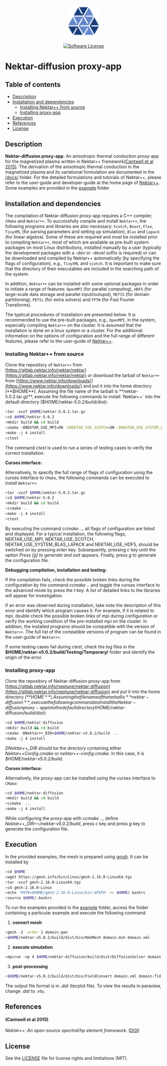 <p align="center">
  <a href="https://www.nektar.info/" target="_blank" >
    <img alt="Nektar++ diffusion" src="readme/icon-blue.png" width="100" />
  </a>
</p>

<p align="center">
  <a href="https://gitlab.nektar.info/neptune/nektar-diffusion/LICENSE.txt" target="_blank">
    <img alt="Software License" src="https://img.shields.io/badge/license-MIT-brightgreen.svg?style=flat-square">
  </a>
</p>

<h1>Nektar-diffusion proxy-app</h1>

## Table of contents

  * [Description](#description)
  * [Installation and dependencies](#installation-and-dependencies)
    * [Installing Nektar++ from source](#installing-nektar++-from-source)
    * [Installing proxy-app](#installing-proxy-app)
  * [Execution](#execution)
  * [References](#references)
  * [License](#license)

## Description
**Nektar-diffusion proxy-app**: An anisotropic thermal conduction proxy-app for the magnetized plasma written in Nektar++ framework[(Cantwell et al 2015)](#cantwell-et-al-2015). The derivation of the anisotropic thermal conduction in the magnetized plasma and its variational formulation are documented in the [/docs/](https://gitlab.nektar.info/neptune/nektar-diffusion/-/tree/steady_b/docs) folder. For the detailed formulations and tutorials of Nektar++, please refer to the user-guide and developer-guide at the home page of [Nektar++](https://www.nektar.info/). Some examples are provided in the [example](https://gitlab.nektar.info/neptune/nektar-diffusion/-/tree/steady_b/example) folder. 

## Installation and dependencies
The compilation of Nektar-diffusion proxy-app requires a C++ compiler, `CMake` and `Nektar++`. To successfully compile and install `Nektar++`, the following programs and libraries are also necessary: `Scotch`, `Boost`, `Flex`, `TinyXML` (for parsing parameters and setting up simulation), `Blas` and `Lapack` (for linear algebra). Some of these are required and must be installed prior to compiling `Nektar++`, most of which are available as pre-built system packages on most Linux distributions, installed manually by a user (typically the development packages with a *-dev* or *-devel* suffix is required) or can be downloaded and compiled by Nektar++ automatically (by specifying the flags of configuration), e.g., `TinyXML` and `scotch`. It is important to make sure that the directory of their executables are included in the searching path of the system.

In addition, `Nektar++` can be installed with some optional packages in order to initiate a range of features: `OpenMPI` (for parallel computing), `HDF5` (for large-scale data storage and parallel input/outoput), `METIS` (for domain partitioning), `PETSc` (for extra solvers) and `FFTW` (for Fast Fourier Transforms). 

The typtical procedures of installation are presented below. It is recommended to use the pre-built packages, e.g., `OpenMPI`, in the system, especially compiling `Nektar++` on the cluster. It is assumed that the installation is done on a linux system or a cluster. For the additional information on the options of configuration and the full range of different features, please refer to the user-guide of [Nektar++](https://www.nektar.info/downloads/).

### Installing Nektar++ from source
Clone the repository of `Nektar++` from [https://gitlab.nektar.info/nektar/nektar](https://gitlab.nektar.info/nektar/nektar) or download the tarball of `Nektar++` from [https://www.nektar.info/downloads/](https://www.nektar.info/downloads/) and put it into the home directory (**$HOME**). Assuming the file name of the tarball is **nektar-5.0.2.tar.gz**, execute the following commands to install `Nektar++` into the default directory ($HOME/nektar-5.0.2/build/dist):

```bash
>tar -xvzf $HOME/nektar-5.0.2.tar.gz
>cd $HOME/nektar-5.0.2
>mkdir build && cd build 
>cmake -DNEKTAR_USE_MPI=ON -DNEKTAR_USE_SCOTCH=ON -DNEKTAR_USE_SYSTEM_BLAS_LAPACK=ON -DNEKTAR_USE_HDF5=ON -DTHIRDPARTY_BUILD_TINYXML=ON ..
>make -j 4 install
>ctest
```

The command *ctest* is used to run a series of testing cases to verify the correct installation.   

**Curses interface:** 

Alternatively, to specify the full range of flags of configuration using the curses interface to `CMake`, the following commands can be executed to install `Nektar++`:

```bash
>tar -xvzf $HOME/nektar-5.0.2.tar.gz
>cd $HOME/nektar-5.0.2
>mkdir build && cd build 
>ccmake ..
>make -j 4 install
>ctest
```
By executing the command *ccmake ..*, all flags of configuration are listed and displayed. For a typical installation, the following flags, NEKTAR_USE_MPI, NEKTAR_USE_SCOTCH, NEKTAR_USE_SYSTEM_BLAS_LAPACK and NEKTAR_USE_HDF5, should be switched on by pressing *enter* key. Subsequently, pressing *c* key until the option *Press [g] to generate and exit* appears. Finally, press *g* to generate the configuration file.  

**Debugging compilation, installation and testing:**

If the compilation fails, check the possible broken links during the configuration by the command *ccmake ..* and toggle the curses interface to the advanced mode by press the *t* key. A list of detailed links to the libraries will appear for investigation.

If an error was observed during installation, take note the description of this error and identify which program causes it. For example, if it is related to *mpi*, double check the possible broken links of mpi during configuration or verify the working condition of the pre-installed *mpi* on the cluster. In addition, the installed programs should be compatible with the version of `Nektar++`. The full list of the compatible versions of program can be found in the user-guide of `Nektar++`.

If some testing cases fail during *ctest*, check the log files in the **$HOME/nektar-v5.0.2/build/Testing/Temporary/** folder and identify the origin of the error.

### Installing proxy-app
Clone the repository of Nektar-diffusion proxy-app from [https://gitlab.nektar.info/neptune/nektar-diffusion](https://gitlab.nektar.info/neptune/nektar-diffusion) and put it into the home directory (**$HOME**). Assuming the file name of the tarball is **nektar-diffusion**, execute the following commands to install the Nektar-diffusion proxy-app into the default directory ($HOME/nektar-diffusion/build/dist):

```bash
>cd $HOME/nektar-diffusion
>mkdir build && cd build 
>cmake -DNektar++_DIR=$HOME/nektar-v5.0.2/build  ..
>make -j 4 install
```

*DNektar++_DIR* should be the directory containing either *Nektar++Config.cmake* or *nektar++-config.cmake*. In this case, it is *$HOME/nektar-v5.0.2/build*.

**Curses interface:** 

Alternatively, the proxy-app can be installed using the curses interface to `CMake`:

```bash
>cd $HOME/nektar-diffusion
>mkdir build && cd build 
>ccmake  ..
>make -j 4 install
```

While configuring the proxy-app with *ccmake ..*, define *Nektar++_DIR=~/nektar-v5.0.2/build*, press *c* key and press *g* key to generate the configuration file.

## Execution
In the provided examples, the mesh is prepared using [gmsh](https://gmsh.info/). It can be installed by

```bash
>cd $HOME
>wget https://gmsh.info/bin/Linux/gmsh-2.16.0-Linux64.tgz
>tar -xvzf gmsh-2.16.0-Linux64.tgz
>cd gmsh-2.16.0-Linux
>echo 'PATH=$HOME/gmsh-2.16.0-Linux/bin:$PATH' >> $HOME/.bashrc
>source $HOME/.bashrc
```

 To run the examples provided in the [example](https://gitlab.nektar.info/neptune/nektar-diffusion/-/tree/steady_b/example) folder, access the folder containing a particular example and execute the following command:

1. **convert mesh**

```bash
>gmsh -2 -order 1 domain.geo
>$HOME/nektar-v5.0.2/build/dist/bin/NekMesh domain.msh domain.xml
```

2. **execute simulation**

```bash
>mpirun -np 4 $HOME/nektar-diffusion/build/dist/DiffusionSolver domain.xml conditions.xml
```

3. **post-processing**

```bash
>$HOME/nektar-v5.0.2/build/dist/bin/FieldConvert domain.xml domain.fld domain.dat
```
The output file format is in *.dat* (tecplot file). To view the results in paraview, change *.dat* to *.vtu*.

## References

#### (Cantwell et al 2015) 
*Nektar++: An open-source spectral/hp
element framework.* [[DOI](https://doi.org/10.1016/j.cpc.2015.02.008)]

## License

See the [LICENSE](LICENSE.txt) file for license rights and limitations (MIT).

